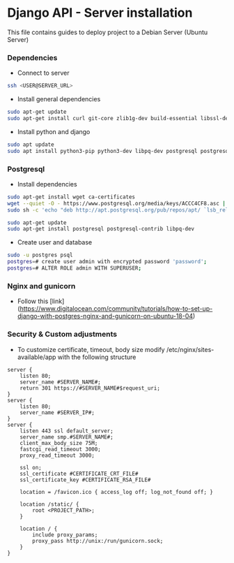 # Django API - Server installation

This file contains guides to deploy project to a Debian Server (Ubuntu Server)

### Dependencies

- Connect to server

```bash
ssh <USER@SERVER_URL>
```

- Install general dependencies
```bash
sudo apt-get update
sudo apt-get install curl git-core zlib1g-dev build-essential libssl-dev libreadline-dev libyaml-dev libsqlite3-dev sqlite3 libxml2-dev libxslt1-dev libcurl4-openssl-dev software-properties-common libffi-dev nodejs yarn
```

-   Install python and django
```bash
sudo apt update
sudo apt install python3-pip python3-dev libpq-dev postgresql postgresql-contrib nginx curl
```

### Postgresql

- Install dependencies
```bash
sudo apt-get install wget ca-certificates
wget --quiet -O - https://www.postgresql.org/media/keys/ACCC4CF8.asc | sudo apt-key add -
sudo sh -c 'echo "deb http://apt.postgresql.org/pub/repos/apt/ `lsb_release -cs`-pgdg main" >> /etc/apt/sources.list.d/pgdg.list'

sudo apt-get update
sudo apt-get install postgresql postgresql-contrib libpq-dev
```

-  Create user and database
```bash
sudo -u postgres psql
postgres=# create user admin with encrypted password 'password';
postgres=# ALTER ROLE admin WITH SUPERUSER;
```

### Nginx and gunicorn

- Follow this [link] (https://www.digitalocean.com/community/tutorials/how-to-set-up-django-with-postgres-nginx-and-gunicorn-on-ubuntu-18-04)


### Security & Custom adjustments

- To customize certificate, timeout, body size modify /etc/nginx/sites-available/app with the following structure
```
server {
    listen 80;
    server_name #SERVER_NAME#;
    return 301 https://#SERVER_NAME#$request_uri;
}
server {
    listen 80;
    server_name #SERVER_IP#;
}
server {
    listen 443 ssl default_server;
    server_name smp.#SERVER_NAME#;
    client_max_body_size 75M;
    fastcgi_read_timeout 3000;
    proxy_read_timeout 3000;   

    ssl on;
    ssl_certificate #CERTIFICATE_CRT_FILE#
    ssl_certificate_key #CERTIFICATE_RSA_FILE#

    location = /favicon.ico { access_log off; log_not_found off; }
    
    location /static/ {
        root <PROJECT_PATH>;
    }

    location / {
        include proxy_params;
        proxy_pass http://unix:/run/gunicorn.sock;
    }
}
```